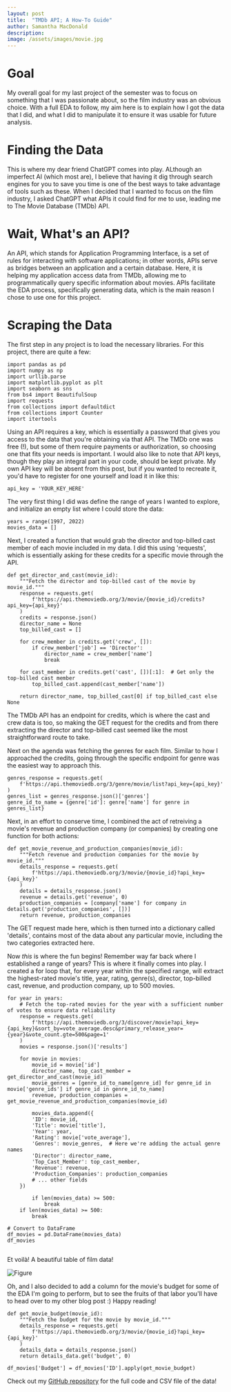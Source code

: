 ```yaml
---
layout: post
title:  "TMDb API; A How-To Guide"
author: Samantha MacDonald 
description: 
image: /assets/images/movie.jpg
---
```


# Goal   

My overall goal for my last project of the semester was to focus on something that I was passionate about, so the film industry was an obvious choice. With a full EDA to follow, my aim here is to explain how I got the data that I did, and what I did to manipulate it to ensure it was usable for future analysis. 

# Finding the Data  
This is where my dear friend ChatGPT comes into play. ALthough an imperfect AI (which most are), I believe that having it dig through search engines for you to save you time is one of the best ways to take advantage of tools such as these. When I decided that I wanted to focus on the film industry, I asked ChatGPT what APIs it could find for me to use, leading me to The Movie Database (TMDb) API.  
 
# Wait, What's an API? 
An API, which stands for Application Programming Interface, is a set of rules for interacting with software applications; in other words, APIs serve as bridges between an application and a certain database. Here, it is helping my application access data from TMDb, allowing me to programmatically query specific information about movies. APIs facilitate the EDA process, specifically generating data, which is the main reason I chose to use one for this project. 


# Scraping the Data 

The first step in any project is to load the necessary libraries. For this project, there are quite a few: 
```````
import pandas as pd 
import numpy as np 
import urllib.parse
import matplotlib.pyplot as plt
import seaborn as sns
from bs4 import BeautifulSoup
import requests
from collections import defaultdict
from collections import Counter
import itertools
```````
Using an API requires a key, which is essentially a password that gives you access to the data that you're obtaining via that API. The TMDb one was free (!), but some of them require payments or authorization, so choosing one that fits your needs is important. I would also like to note that API keys, though they play an integral part in your code, should be kept private. My own API key will be absent from this post, but if you wanted to recreate it, you'd have to register for one yourself and load it in like this: 

```````
api_key = 'YOUR_KEY_HERE' 
```````
The very first thing I did was define the range of years I wanted to explore, and initialize an empty list where I could store the data: 
``````
years = range(1997, 2022)
movies_data = []
```````
Next, I created a function that would grab the director and top-billed cast member of each movie included in my data. I did this using 'requests', which is essentially asking for these credits for a specific movie through the API.  
```````
def get_director_and_cast(movie_id):
    """Fetch the director and top-billed cast of the movie by movie_id."""
    response = requests.get(
        f'https://api.themoviedb.org/3/movie/{movie_id}/credits?api_key={api_key}'
    )
    credits = response.json()
    director_name = None
    top_billed_cast = []
    
    for crew_member in credits.get('crew', []):
        if crew_member['job'] == 'Director':
            director_name = crew_member['name']
            break
    
    for cast_member in credits.get('cast', [])[:1]:  # Get only the top-billed cast member
        top_billed_cast.append(cast_member['name'])

    return director_name, top_billed_cast[0] if top_billed_cast else None
```````
The TMDb API has an endpoint for credits, which is where the cast and crew data is too, so making the GET request for the credits and from there extracting the director and top-billed cast seemed like the most straightforward route to take. 

Next on the agenda was fetching the genres for each film. Similar to how I approached the credits, going through the specific endpoint for genre was the easiest way to approach this. 

```````
genres_response = requests.get(
    f'https://api.themoviedb.org/3/genre/movie/list?api_key={api_key}'
)
genres_list = genres_response.json()['genres']
genre_id_to_name = {genre['id']: genre['name'] for genre in genres_list}
```````
Next, in an effort to conserve time, I combined the act of retreiving a movie's revenue and production company (or companies) by creating one function for both actions: 
``````
def get_movie_revenue_and_production_companies(movie_id):
    """Fetch revenue and production companies for the movie by movie_id."""
    details_response = requests.get(
        f'https://api.themoviedb.org/3/movie/{movie_id}?api_key={api_key}'
    )
    details = details_response.json()
    revenue = details.get('revenue', 0)
    production_companies = [company['name'] for company in details.get('production_companies', [])]
    return revenue, production_companies
``````
The GET request made here, which is then turned into a dictionary called 'details', contains most of the data about any particular movie, including the two categories extracted here. 

Now *this* is where the fun begins! Remember way far back where I established a range of years? This is where it finally comes into play. I created a for loop that, for every year within the specified range, will extract the highest-rated movie's title, year, rating, genre(s), director, top-billed cast, revenue, and production company, up to 500 movies. 
``````
for year in years:
    # Fetch the top-rated movies for the year with a sufficient number of votes to ensure data reliability
    response = requests.get(
        f'https://api.themoviedb.org/3/discover/movie?api_key={api_key}&sort_by=vote_average.desc&primary_release_year={year}&vote_count.gte=500&page=1'
    )
    movies = response.json()['results']
    
    for movie in movies:
        movie_id = movie['id']
        director_name, top_cast_member = get_director_and_cast(movie_id)
        movie_genres = [genre_id_to_name[genre_id] for genre_id in movie['genre_ids'] if genre_id in genre_id_to_name]
        revenue, production_companies = get_movie_revenue_and_production_companies(movie_id)

        movies_data.append({
        'ID': movie_id,
        'Title': movie['title'],
        'Year': year,
        'Rating': movie['vote_average'],
        'Genres': movie_genres,  # Here we're adding the actual genre names
        'Director': director_name,
        'Top_Cast_Member': top_cast_member,
        'Revenue': revenue, 
        'Production_Companies': production_companies
        # ... other fields
    })
        
        if len(movies_data) >= 500:
            break
    if len(movies_data) >= 500:
        break

# Convert to DataFrame
df_movies = pd.DataFrame(movies_data)
df_movies


``````
Et voilà! A beautiful table of film data! 

![Figure](/assets/images/movietable.png) 

Oh, and I also decided to add a column for the movie's budget for some of the EDA I'm going to perform, but to see the fruits of that labor you'll have to head over to my other blog post :) Happy reading! 

``````
def get_movie_budget(movie_id):
    """Fetch the budget for the movie by movie_id."""
    details_response = requests.get(
        f'https://api.themoviedb.org/3/movie/{movie_id}?api_key={api_key}'
    )
    details_data = details_response.json()
    return details_data.get('budget', 0)

df_movies['Budget'] = df_movies['ID'].apply(get_movie_budget)
``````
Check out my [GitHub repository](https://github.com/samanthamacd/386_Project) for the full code and CSV file of the data! 
